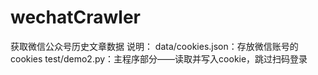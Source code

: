# wechatCrawler
获取微信公众号历史文章数据
说明：
data/cookies.json：存放微信账号的cookies
test/demo2.py：主程序部分——读取并写入cookie，跳过扫码登录
